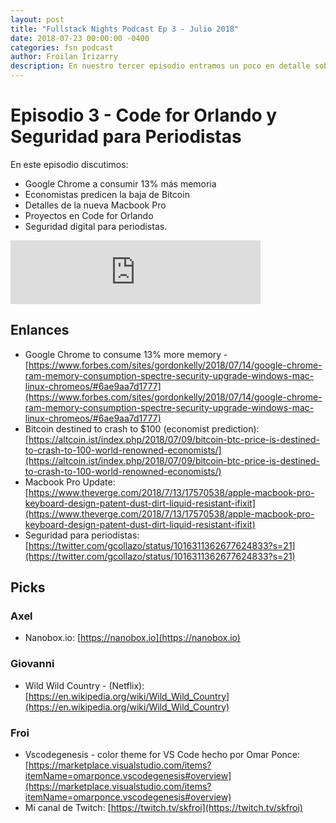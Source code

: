 ```yaml
---
layout: post
title: "Fullstack Nights Podcast Ep 3 - Julio 2018"
date: 2018-07-23 00:00:00 -0400
categories: fsn podcast
author: Froilan Irizarry
description: En nuestro tercer episodio entramos un poco en detalle sobre la nueva iteración de la Macbook Pro, el por que del aumento en el consumo de memoria de Chrome, proyectos en Code for Orlando y un proyecto especia de Giovanni enfocado en seguridad digital para periodistas. Grabado el 16 de julio de 2018
---
```


# Episodio 3 - Code for Orlando y Seguridad para Periodistas

En este episodio discutimos:

* Google Chrome a consumir 13% más memoria
* Economistas predicen la baja de Bitcoin
* Detalles de la nueva Macbook Pro
* Proyectos en Code for Orlando
* Seguridad digital para periodistas.

<div class="embed-container anchorfm">
  <iframe src="https://anchor.fm/fullstack-nights-podcast/embed/episodes/Episodio-3---Code-for-Orlando-y-Seguridad-para-Periodistas-e1rms3" height="102px" width="400px" frameborder="0" scrolling="no"></iframe>
</div>

## Enlances

* Google Chrome to consume 13% more memory - [https://www.forbes.com/sites/gordonkelly/2018/07/14/google-chrome-ram-memory-consumption-spectre-security-upgrade-windows-mac-linux-chromeos/#6ae9aa7d1777](https://www.forbes.com/sites/gordonkelly/2018/07/14/google-chrome-ram-memory-consumption-spectre-security-upgrade-windows-mac-linux-chromeos/#6ae9aa7d1777)
* Bitcoin destined to crash to $100 (economist prediction): [https://altcoin.ist/index.php/2018/07/09/bitcoin-btc-price-is-destined-to-crash-to-100-world-renowned-economists/](https://altcoin.ist/index.php/2018/07/09/bitcoin-btc-price-is-destined-to-crash-to-100-world-renowned-economists/)
* Macbook Pro Update: [https://www.theverge.com/2018/7/13/17570538/apple-macbook-pro-keyboard-design-patent-dust-dirt-liquid-resistant-ifixit](https://www.theverge.com/2018/7/13/17570538/apple-macbook-pro-keyboard-design-patent-dust-dirt-liquid-resistant-ifixit)
* Seguridad para periodistas: [https://twitter.com/gcollazo/status/1016311362677624833?s=21](https://twitter.com/gcollazo/status/1016311362677624833?s=21)

## Picks

### Axel

* Nanobox.io: [https://nanobox.io](https://nanobox.io)

### Giovanni

* Wild Wild Country - (Netflix): [https://en.wikipedia.org/wiki/Wild_Wild_Country](https://en.wikipedia.org/wiki/Wild_Wild_Country)

### Froi

* Vscodegenesis - color theme for VS Code hecho por Omar Ponce: [https://marketplace.visualstudio.com/items?itemName=omarponce.vscodegenesis#overview](https://marketplace.visualstudio.com/items?itemName=omarponce.vscodegenesis#overview)
* Mi canal de Twitch: [https://twitch.tv/skfroi](https://twitch.tv/skfroi)
